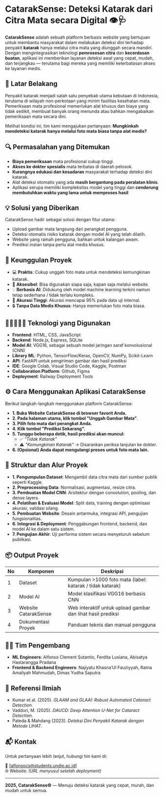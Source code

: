 # CatarakSense: Deteksi Katarak dari Citra Mata secara Digital 👁️🩺

**CatarakSense** adalah sebuah platform berbasis website yang bertujuan untuk membantu masyarakat dalam melakukan deteksi dini terhadap penyakit **katarak** hanya melalui citra mata yang diunggah secara mandiri. Dengan mengintegrasikan teknologi **pemrosesan citra** dan **kecerdasan buatan**, aplikasi ini memberikan layanan deteksi awal yang cepat, mudah, dan terjangkau — terutama bagi mereka yang memiliki keterbatasan akses ke layanan medis.



## 📑 Latar Belakang
Penyakit katarak menjadi salah satu penyebab utama kebutaan di Indonesia, terutama di wilayah non-perkotaan yang minim fasilitas kesehatan mata. Pemeriksaan mata profesional memerlukan alat khusus dan biaya yang tidak sedikit, membuat banyak orang menunda atau bahkan mengabaikan pemeriksaan mata secara dini.

Melihat kondisi ini, tim kami mengajukan pertanyaan:
**Mungkinkah mendeteksi katarak hanya melalui foto mata biasa tanpa alat medis?**



## 🔍 Permasalahan yang Ditemukan
- **Biaya pemeriksaan** mata profesional cukup tinggi.
- **Akses ke dokter spesialis** mata terbatas di daerah pelosok.
- **Kurangnya edukasi dan kesadaran** masyarakat terhadap deteksi dini katarak.
- Alat deteksi otomatis yang ada **masih bergantung pada peralatan klinis**.
- Aplikasi serupa memiliki kompleksitas model yang tinggi dan **cenderung membutuhkan waktu yang lama untuk memproses hasil**



## 💡 Solusi yang Diberikan
CatarakSense hadir sebagai solusi dengan fitur utama:
- Upload gambar mata langsung dari perangkat pengguna.
- Deteksi otomatis risiko katarak dengan model AI yang telah dilatih.
- Website yang ramah pengguna, bahkan untuk kalangan awam.
- Prediksi instan tanpa perlu alat medis khusus.



## 🚀 Keunggulan Proyek
- 💻 **Praktis**: Cukup unggah foto mata untuk mendeteksi kemungkinan katarak.
- 📱 **Aksesibel**: Bisa digunakan siapa saja, kapan saja melalui website.
- 💡 **Berbasis AI**: Didukung oleh model machine learning terkini namun tetap sederhana / tidak terlalu kompleks.
- 🎯 **Akurasi Tinggi**: Akurasi mencapai 95% pada data uji internal.
- 🔒 **Tanpa Data Medis Khusus**: Hanya memerlukan foto mata biasa.



## 👨🏻‍💻👩‍💻 Teknologi yang Digunakan
- **Frontend**: HTML, CSS, JavaScript
- **Backend**: Node.js, Express, SQLite
- **Model AI**: VGG16, sebagai sebuah model jaringan saraf konvolusional (CNN)
- **Library ML**: Python, TensorFlow/Keras, OpenCV, NumPy, Scikit-Learn
- **API**: FastAPI untuk pengiriman gambar dan hasil prediksi
- **IDE**: Google Colab, Visual Studio Code, Kaggle, Postman
- **Collaboration Platform**: Github, Figma
- **Deployment**: Railway Deployment Tools



## ⚙️ Cara Menggunakan Aplikasi CatarakSense

Berikut langkah-langkah menggunakan platform CatarakSense:

- **1. Buka Website CatarakSense di browser favorit Anda.**
- **2. Pada halaman utama, klik tombol "Unggah Gambar Mata"**.
- **3. Pilih foto mata dari perangkat Anda.**
- **4. Klik tombol "Prediksi Sekarang".**
- **5. Tunggu beberapa detik, hasil prediksi akan muncul:**
   - ✅ *"Tidak Katarak"*
   - ⚠️ *"Kemungkinan Katarak"* → Disarankan periksa lanjutan ke dokter.
- **6. (Opsional) Anda dapat mengulangi proses untuk foto mata lain.**



## 🧪 Struktur dan Alur Proyek

- **1. Pengumpulan Dataset**: Mengambil data citra mata dari sumber publik seperti Kaggle.
- **2. Preprocessing Data**: Normalisasi, augmentasi, resize citra.
- **3. Pembuatan Model CNN**: Arsitektur dengan convolution, pooling, dan dense layers.
- **4. Pelatihan & Evaluasi Model**: Split data, training dengan optimisasi akurasi, validasi silang.
- **5. Pembuatan Website**: Desain antarmuka, integrasi API, pengujian fungsionalitas.
- **6. Integrasi & Deployment**: Penggabungan frontend, backend, dan model AI ke dalam satu sistem.
- **7. Pengujian Akhir**: Uji performa sistem secara menyeluruh sebelum publikasi.



## 📦 Output Proyek
| No | Komponen                | Deskripsi                                                       |
|----|-------------------------|-----------------------------------------------------------------|
| 1  | Dataset                 | Kumpulan >1000 foto mata (label: katarak / tidak katarak)      |
| 2  | Model AI                | Model klasifikasi VGG16 berbasis CNN                                 |
| 3  | Website CatarakSense    | Web interaktif untuk upload gambar dan lihat hasil prediksi    |
| 4  | Dokumentasi Proyek     | Panduan teknis dan manual pengguna                             |



## 🧑‍💼 Tim Pengembang
- **ML Engineers**: Alfonso Clement Sutantio, Ferdita Lusiana, Abisatya Hastarangga Pradana
- **Frontend & Backend Engineers**: Najiyatu Khasna’Ul Fauziyyah, Ratna Amaliyah Mahmudah, Dimas Yudha Saputra



## 📎 Referensi Ilmiah
- Kumar et al. (2025). *GLAAM and GLAAI: Robust Automated Cataract Detection.*
- Vadduri, M. (2025). *DAUCD: Deep Attention U-Net for Cataract Detection.*
- Pateda & Mahdang (2023). *Deteksi Dini Penyakit Katarak dengan Metode LIHAT.*



## 📬 Kontak
Untuk pertanyaan lebih lanjut, hubungi tim kami di:

📧 [alfonsocs@students.undip.ac.id]  
🌐 Website: *(URL menyusul setelah deployment)*

---

**2025, CatarakSense©️** — Menuju deteksi katarak yang cepat, murah, dan mudah untuk semua.
